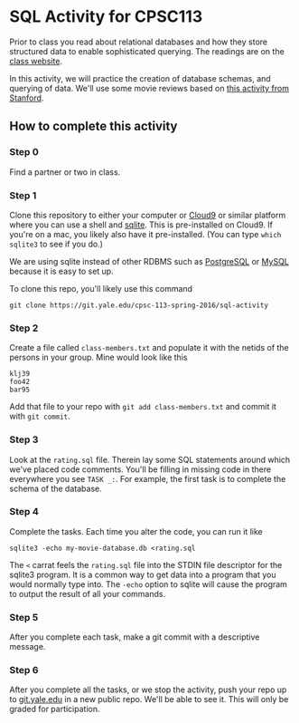 # SQL Activity for CPSC113

Prior to class you read about relational databases and how they store structured
data to enable sophisticated querying. The readings are on the
[class website](https://cpsc113.som.yale.edu/lectures/relational-databases).

In this activity, we will practice the creation of database schemas, and querying
of data. We'll use some movie reviews based on [this activity from
Stanford](https://lagunita.stanford.edu/courses/DB/SQL/SelfPaced/courseware/ch-sql/seq-exercise-sql_movie_mod/).

## How to complete this activity

### Step 0

Find a partner or two in class.

### Step 1

Clone this repository to either your computer or [Cloud9](http://c9.io) or similar
platform where you can use a shell and [sqlite](https://www.sqlite.org/). This is
pre-installed on Cloud9. If you're on a mac, you likely also have it pre-installed.
(You can type `which sqlite3` to see if you do.)

We are using sqlite instead of other RDBMS such as
[PostgreSQL](http://www.postgresql.org/) or [MySQL](https://www.mysql.com/)
because it is easy to set up.

To clone this repo, you'll likely use this command

```
git clone https://git.yale.edu/cpsc-113-spring-2016/sql-activity
```

### Step 2

Create a file called `class-members.txt` and populate it with the netids
of the persons in your group. Mine would look like this

```
klj39
foo42
bar95
```

Add that file to your repo with `git add class-members.txt` and commit
it with `git commit`.

### Step 3

Look at the `rating.sql` file. Therein lay some SQL statements around which
we've placed code comments. You'll be filling in missing code in there everywhere
you see `TASK _:`. For example, the first task is to complete the schema of the
database.

### Step 4

Complete the tasks. Each time you alter the code, you can run it like

```
sqlite3 -echo my-movie-database.db <rating.sql
```

The `<` carrat feels the `rating.sql` file into the STDIN file descriptor
for the sqlite3 program. It is a common way to get data into a program that
you would normally type into. The `-echo` option to sqlite will cause the
program to output the result of all your commands.

### Step 5

After you complete each task, make a git commit with a descriptive message.

### Step 6

After you complete all the tasks, or we stop the activity, push your repo
up to [git.yale.edu](http://git.yale.edu) in a new public repo. We'll be
able to see it. This will only be graded for participation.
